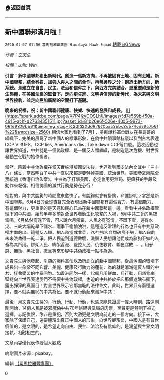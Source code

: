 ###  [:house:返回首頁](https://github.com/ourhimalayas/txt)
---

## 新中國聯邦滿月啦！
`2020-07-07 07:56 喜馬拉雅戰鷹團 Himalaya Hawk Squad` [轉載自GNews](https://gnews.org/zh-hant/256464/)

*作者：玄天生*

*校閱：Julia Win*

**引言：新中國聯邦走出新時代，創造一個新方向，不再被固有土地、固有思維。新中國聯邦，結合科技、加強人與人之間的合作，再無邊界之分；創造出新方向、新系統。是建立在自由、民主、法治和信仰之下，與西方完美結合。更重要的是新的生態圈，在美國法律的監督下，走向更先進、文明與信仰的新時代，為未來與文明世界接軌，並走向更加廣闊的空間打下基礎。**

**晚來的祝福，祝：新中國聯邦健康、快樂、快速的發展和成長。**
[!\[\](https://spark.adobe.com/page/X7P4l2yCOSLhU/images/5d7e559b-f50a-4915-ab1f-d27634351511.jpg?asset_id=81b26e6f-526e-4005-9973-06fe9806bb61&amp;img_etag=%22f320dd87930aac3bbd3d574cd69c7b9f%22&amp;size=2560)](https://spark.adobe.com/page/X7P4l2yCOSLhU/images/5d7e559b-f50a-4915-ab1f-d27634351511.jpg?asset_id=81b26e6f-526e-4005-9973-06fe9806bb61&amp;img_etag=%22f320dd87930aac3bbd3d574cd69c7b9f%22&amp;size=1024)
相信大家也看到了7月1 ，美東爆料革命戰友在長島哥的組織下，完美的展現了新中國人的標準形象，在偽中共領事館抗議以及到白宮表達CCP VIRUES、CCP lies, Americans die、Take down CCP等口號。這次活動也讓世界知道，中共就是一個偽政權、是一個反人類組織，是制造這次危機、對世界發動生化戰的始作俑者。



當然，隨着中共偽政權在當天實施港版國安法後，世界看到國安法內文其中「三十八」條文，當然明白了中共一直以來都是要幹掉美國、統治世界。美國參眾兩院全票統過《香港自治法案》。中共為了打擊美國，必定會用更無恥、更瘋狂的手段及動作來報復。相信美國的滅共行動是勢在必行！





相對的，與中共脫鉤的時間愈來愈快了。有脫鉤就會有掛鉤，和誰掛呢﹖當然是新中國聯邦。6月4日的全球直播完全表現出新中國聯邦有這個實力、有這個能力、有這個財力，更重要的是天意和民心已站在新中國聯邦這一邊。看看中共偽政權管理下的中共國，始於半年多前對全世界發動生化攻擊的人禍，5月中共二會的黑夜雷鳴，6月依然有還下雪，可以說六月飛霜，人民必有冤情。不單下雪，還有水災。三峽大壩乾旱下儲水、雨季下偷偷洩洪，這種違反常理的行為也只有中共惡政權才做的出。這種反人類、把人命當成韭菜，70年把大自然破壞不堪，把人民的未來洗劫得一乾二淨。把人民迫到道德敗壞，洗腦人民想讓他們成為豬狗不如的人畜為其所用。綁架人民、綁架香港、監控人民、仇恨教育、輸出腐敗……。用邪惡、無恥、黑社會、撒旦等來形容中共偽政權一點不為過。



文貴先生與他發起、引領的爆料革命以及所創立的新中國聯邦，從這污濁的環境下成長出一朵朵不同凡響、美麗、健康及行動力的蓮花，為的就是消滅這反人類的中共，拯救受苦的中華同胞。如香港同胞一樣，12個月用鮮血、用行動、用語言來堅持向全世界表達我們不需要中共偽政權，也迫的中共終於把它那個遮醜布撕下，露出猙獰的真面目！對全世界展示它那無恥的法律條文。此時，世界只有兩種選擇，要不就與無恥的中共為伍，要不就行動起來滅掉中共！

最後，用文貴先生說的，行動、行動、行動，也感恩能見證這一偉大時刻。路還剛剛開始，14億人民是被邪魔偽中共70年綁架與洗腦的肉票，黨員更是體制下被迫選擇，忘記仇恨，除非是重犯，否則大赦更是文明向前走的一個方向。接下來，大家除了保護自己，還要體現出真正中國人的形象，向世界展現出，中國人是有普世價值的，是文明的，是希望走向自由、民主、法治及有信仰的，是渴望與世界文明接軌、相融相生的。



文章內容僅代表作者個人觀點

嗚謝圖片來源：pixabay。

編輯 [【喜馬拉雅戰鷹團】](https://spark.adobe.com/page/v8gTRbLmcthsB/)

0

